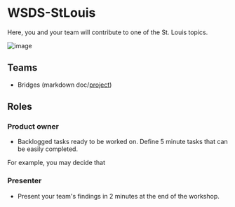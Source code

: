 # WSDS-StLouis

Here, you and your team will contribute to one of the St. Louis topics. 

![image](https://user-images.githubusercontent.com/2545978/192898401-594e6f91-0507-45fc-b8ac-167c8fb5d381.png)

## Teams

 - Bridges (markdown doc/[project](https://github.com/orgs/RWorkflow-Workshops/projects/2/views/1))

## Roles

### Product owner

 - Backlogged tasks ready to be worked on. Define 5 minute tasks that can be easily completed. 

For example, you may decide that 

### Presenter

 - Present your team's findings in 2 minutes at the end of the workshop. 

